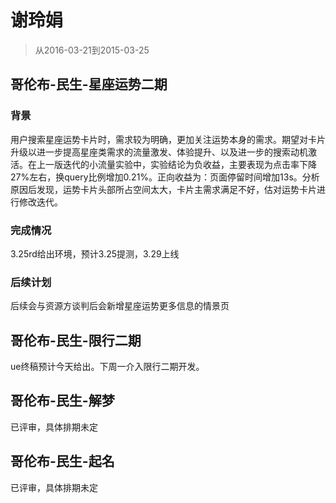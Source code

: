 # 谢玲娟

> 从2016-03-21到2015-03-25

## 哥伦布-民生-星座运势二期

### 背景

用户搜索星座运势卡片时，需求较为明确，更加关注运势本身的需求。期望对卡片升级以进一步提高星座类需求的流量激发、体验提升、以及进一步的搜索动机激活。在上一版迭代的小流量实验中，实验结论为负收益，主要表现为点击率下降27%左右，换query比例增加0.21%。正向收益为：页面停留时间增加13s。分析原因后发现，运势卡片头部所占空间太大，卡片主需求满足不好，估对运势卡片进行修改迭代。

### 完成情况

3.25rd给出环境，预计3.25提测，3.29上线

### 后续计划

后续会与资源方谈判后会新增星座运势更多信息的情景页


## 哥伦布-民生-限行二期

ue终稿预计今天给出。下周一介入限行二期开发。

## 哥伦布-民生-解梦

已评审，具体排期未定

## 哥伦布-民生-起名

已评审，具体排期未定